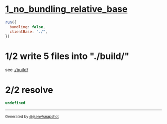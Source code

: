 # [1_no_bundling_relative_base](../../subbuild_import_meta_resolve.test.mjs#L41)

```js
run({
  bundling: false,
  clientBase: "./",
})
```

# 1/2 write 5 files into "./build/"

see [./build/](./build/)

# 2/2 resolve

```js
undefined
```

---

<sub>
  Generated by <a href="https://github.com/jsenv/core/tree/main/packages/independent/snapshot">@jsenv/snapshot</a>
</sub>
